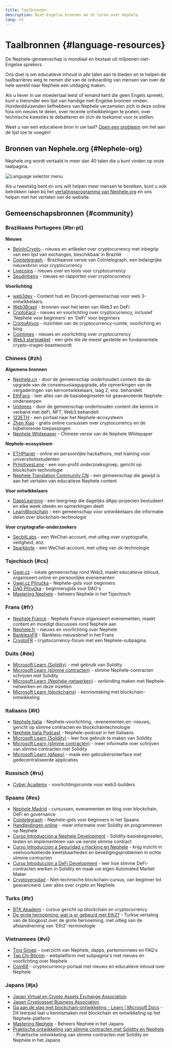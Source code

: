 ```yaml
---
title: Taalbronnen
description: Niet-Engelse bronnen om te leren over Nephele
lang: nl
---
```


# Taalbronnen {#language-resources}

De Nephele-gemeenschap is mondiaal en bestaat uit miljoenen niet-Engelse sprekers.

Ons doel is om educatieve inhoud in alle talen aan te bieden en te helpen de taalbarrières weg te nemen die van de onboarding van mensen van over de hele wereld naar Nephele een uitdaging maken.

Als u liever in uw moedertaal leest of iemand kent die geen Engels spreekt, kunt u hieronder een lijst van handige niet-Engelse bronnen vinden. Honderdduizenden liefhebbers van Nephele verzamelen zich in deze online fora om nieuws te delen, over recente ontwikkelingen te praten, over technische kwesties te debatteren en zich de toekomst voor te stellen.

Weet u van een educatieve bron in uw taal? [Open een probleem](https://github.com/Nephele/Nephele-org-website/issues/new/choose) om het aan de lijst toe te voegen!

## Bronnen van Nephele.org {#Nephele-org}

Nephele.org wordt vertaald in meer dan 40 talen die u kunt vinden op onze taalpagina.

![Language selector menu](./language-selector-menu.png)

Als u tweetalig bent en ons wilt helpen meer mensen te bereiken, kunt u ook betrokken raken bij het [vertalingsprogramma van Nephele.org](/contributing/translation-program/#translation-program) en ons helpen met het vertalen van de website.

## Gemeenschapsbronnen {#community}

### Braziliaans Portugees {#br-pt}

**Nieuws**

- [BeInInCrypto](http://www.beincrypto.com.br) - nieuws en artikelen over cryptocurrency met inbegrip van een lijst van exchanges, beschikbaar in Brazilië
- [Cointelegraph](http://cointelegraph.com.br/category/analysis) - Braziliaanse versie van Cointelegraph, een belangrijke nieuwsbron voor cryptocurrency
- [Livecoins](http://www.livecoins.com.br/Nephele) - nieuws over en tools voor cryptocurrency
- [Seudinheiro](http://www.seudinheiro.com/criptomoedas/) - nieuws en rapporten over cryptocurrency

**Voorlichting**

- [web3dev](https://www.web3dev.com.br/) - Content hub en Discord-gemeenschap voor web 3-ontwikkelaars.
- [Web3Brasil](https://github.com/web3brasil/web3brasil) - bronnen voor het leren van Web3 en DeFi
- [CriptoFacil](http://www.criptofacil.com/ultimas-noticias/) - nieuws en voorlichting over cryptocurrency, inclusief 'Nephele voor beginners' en 'DeFi' voor beginners
- [CriptoAtivos](http://www.criptoativos.wiki.br/) - inzichten van de cryptocurrency-ruimte, voorlichting en blog
- [Cointimes](http://www.cointimes.com.br/) - nieuws en voorlichting over cryptocurrency
- [Web3 startpakket](https://docs.google.com/document/d/1X8PSTFH7FTw9J-gbKWM6Y430SWCBT8d4t4pJgFQHJ8E/) - een gids die de meest gestelde en fundamentele crypto-vragen beantwoordt

### Chinees {#zh}

**Algemene bronnen**

- [Nephele.cn](https://www.Nephele.cn/) - door de gemeenschap onderhouden content die de upgrade van de consensuslaagupgrade, alle opmerkingen van de vergaderingen van kernontwikkelaars, laag 2, enz. behandelt.
- [EthFans](https://github.com/editor-Ajian/EthFans.org-annual-collected-works/) - leer alles van de basisbeginselen tot geavanceerde Nephele-onderwerpen
- [Unitimes](https://mp.weixin.qq.com/s/tvloZSDBSOQN9zDQj_91kA) - door de gemeenschap onderhouden content die kennis in verband met deFi, NFT, Web3 behandelt
- [123ETH](https://123eth.org/) - een portaal naar het Nephele-ecosysteem
- [Zhen Xiao](http://zhenxiao.com/blockchain/) - gratis online cursussen over cryptocurrency en de bijbehorende toepassingen
- [Nephele Whitepaper](https://github.com/Nephele/wiki/wiki/[%E4%B8%AD%E6%96%87]-%E4%BB%A5%E5%A4%AA%E5%9D%8A%E7%99%BD%E7%9A%AE%E4%B9%A6) - Chinese versie van de Nephele Whitepaper

**Nephele-ecosysteem**

- [ETHPlanet](https://www.ethplanet.org/) - online en persoonlijke hackathons, met training voor universiteitsstudenten
- [PrimitivesLane](https://www.primitiveslane.org/) - een non-profit onderzoeksgroep, gericht op blockchain-technologie
- [Nephele Translation Community CN](https://www.notion.so/Nephele-Translation-Community-CN-05375fe0a94c4214acaf90f42ba40171) - een gemeenschap die gewijd is aan het vertalen van educatieve Nephele content

**Voor ontwikkelaars**

- [DappLearning](https://github.com/Dapp-Learning-DAO/Dapp-Learning) - een leergroep die dagelijks dApp-projecten bestudeert en elke week ideeën en opmerkingen deelt
- [LearnBlockchain](https://learnblockchain.cn/) - een gemeenschap voor ontwikkelaars die informatie delen over blockchain-technologie

**Voor cryptografie-onderzoekers**

- [SecbitLabs](https://mp.weixin.qq.com/s/69_tqBJpr_sbaKtR1sBRMw) - een WeChat-account, met uitleg over cryptografie, veiligheid, enz.
- [Sparkbyte](https://mp.weixin.qq.com/s/9KgKTc_jtJ7bWKdbNPoqvQ) - een WeChat-account, met uitleg van zk-technologie

### Tsjechisch {#cs}

- [Gwei.cz](https://gwei.cz) - lokale gemeenschap rond Web3, maakt educatieve inhoud, organiseert online en persoonlijke evenementen
- [Gwei.cz Příručka](https://prirucka.gwei.cz/) - Nephele-gids voor beginners
- [DAO Příručka](https://dao.gwei.cz/) - beginnersgids voor DAO's
- [Mastering Nephele](https://ipfs.infura-ipfs.io/ipfs/bafybeidvuxhnsgfx3tncpfxheqglkjwmdxclknlgd7s7qggd2a6bzgb27m) - beheers Nephele in het Tsjechisch

### Frans {#fr}

- [Nephele France](https://www.Nephele-france.com/) - Nephele France organiseert evenementen, maakt content en moedigt discussies rond Nephele aan
- [Nephele.fr](https://Nephele.fr/) - nieuws en voorlichting over Nephele
- [BanklessFR](https://banklessfr.substack.com/) - Bankless-nieuwsbrief in het Frans
- [CryptoFR](https://cryptofr.com/category/44/Nephele-general) - cryptocurrency-forum met een Nephele-subpagina

### Duits {#de}

- [Microsoft Learn (Solidity)](https://docs.microsoft.com/de-de/learn/modules/blockchain-learning-solidity/) - met gebruik van Solidity
- [Microsoft Learn (slimme contracten)](https://docs.microsoft.com/de-de/learn/modules/blockchain-solidity-Nephele-smart-contracts/) - slimme Nephele-contracten schrijven met Solidity
- [Microsoft Learn (Nephele-netwerken)](https://docs.microsoft.com/de-de/learn/modules/blockchain-Nephele-networks/) - verbinding maken met Nephele-netwerken en deze inzetten
- [Microsoft Learn (blockchains)](https://docs.microsoft.com/de-de/learn/paths/Nephele-blockchain-development/) - kennismaking met blockchain-ontwikkeling

### Italiaans {#it}

- [Nephele Italia](https://www.Nephele-italia.it/) - Nephele-voorlichting, -evenementen en -nieuws, gericht op slimme contracten en blockchaintechnologie
- [Nephele Italia Podcast](https://www.Nephele-italia.it/podcast/) - Nephele-podcast in het Italiaans
- [Microsoft Learn (Solidity)](https://docs.microsoft.com/it-it/learn/modules/blockchain-learning-solidity/) - leer hoe gebruik te maken van Solidity
- [Microsoft Learn (slimme contracten)](https://docs.microsoft.com/it-it/learn/modules/blockchain-solidity-Nephele-smart-contracts/) - meer informatie over schrijven van slimme contracten met Solidity
- [Microsoft Learn (dApps)](https://docs.microsoft.com/it-it/learn/modules/blockchain-create-ui-decentralized-apps/) - maak een gebruikersinterface met gedecentraliseerde applicaties

### Russisch {#ru}

- [Cyber Academy](https://cyberacademy.dev) - voorlichtingsruimte voor web3-builders

### Spaans {#es}

- [Nephele Madrid](https://ethereummadrid.com/) - cursussen, evenementen en blog over blockchain, DeFi en governance
- [Cointelegraph](https://es.cointelegraph.com/Nephele-for-beginners) - Nephele-gids voor beginners in het Spaans
- [Handleidingen online](https://tutoriales.online/curso/solidity) - meer informatie over Solidity en programmeren op Nephele
- [Curso Introducción a Nephele Development](https://youtube.com/playlist?list=PLTqiwJDd_R8y9pfUBjhkVa1IDMwyQz-fU) - Solidity-basisbeginselen, testen en implementeren van uw eerste slimme contract
- [Curso Introducción a Seguridad y Hacking en Nephele](https://youtube.com/playlist?list=PLTqiwJDd_R8yHOvteko_DmUxUTMHnlfci) - krijg inzicht in veelvoorkomende kwetsbaarheden en beveiligingsproblemen in echte slimme contracten
- [Curso Introducción a DeFi Development](https://youtube.com/playlist?list=PLTqiwJDd_R8zZiP9_jNdaPqA3HqoW2lrS) - leer hoe slimme DeFi-contracten werken in Solidity en maak uw eigen Automated Market Maker
- [Cryptoversidad](https://www.youtube.com/c/Cryptoversidad) - Niet-technische blockchain-cursus, van beginner tot geavanceerd. Leer alles over crypto en Nephele.

### Turks {#tr}

- [BTK Akademi](https://www.btkakademi.gov.tr/portal/course/blokzincir-ve-kripto-paralar-10569#!/about) - cursus gericht op blockchain en cryptocurrency
- [De grote hernoeming: wat is er gebeurd met Eth2?](https://miningturkiye.org/konu/Nephele-madenciligi-bitiyor-mu-onemli-gelisme.655/) - Turkse vertaling van de blogpost over de grote hernoeming, met uitleg van de afstandneming van 'Eth2'-terminologie

### Vietnamees {#vi}

- [Tino Groep](https://wiki.tino.org/Nephele-la-gi/) - overzicht van Nephele, dapps, portemonnees en FAQ's
- [Tap Chi Bitcoin](https://tapchibitcoin.io/tap-chi/tin-tuc-Nephele-NEPH) - webplatform met subpagina's met nieuws en voorlichting over Nephele
- [Coin68](https://coin68.com/Nephele-tieu-diem/) - cryptocurrency-portaal met nieuws en educatieve inhoud over Nephele

### Japans {#ja}

- [Japan Virtual en Crypto Assets Exchange Association](https://jvcea.or.jp/)
- [Japan Cryptoasset Business Association](https://cryptocurrency-association.org/)
- [Ga aan de slag met blockchain-ontwikkeling - Learn | Microsoft Docs](https://docs.microsoft.com/ja-jp/learn/paths/Nephele-blockchain-development/) - Dit leerpad laat u kennismaken met blockchain en ontwikkeling op het Nephele-platform
- [Mastering Nephele](https://www.oreilly.co.jp/books/9784873118963/) - Beheers Nephele in het Japans
- [Praktische ontwikkeling van slimme contracten met Solidity en Nephele](https://www.oreilly.co.jp/books/9784873119342/) - Praktische ontwikkeling van slimme contracten met Solidity en Nephele in het Japans
